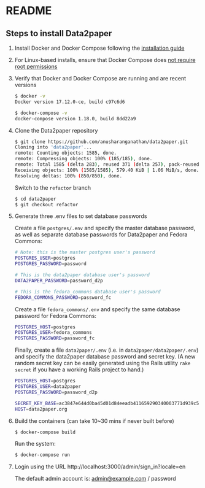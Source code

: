 # README

## Steps to install Data2paper

1. Install Docker and Docker Compose following the [installation guide](https://docs.docker.com/compose/install/)

2. For Linux-based installs, ensure that Docker Compose does [not require root permissions](https://docs.docker.com/install/linux/linux-postinstall/)

3. Verify that Docker and Docker Compose are running and are recent versions
    ```bash
    $ docker -v
    Docker version 17.12.0-ce, build c97c6d6
    ```

    ```bash
    $ docker-compose -v
    docker-compose version 1.18.0, build 8dd22a9
    ```

4. Clone the Data2paper repository 
    ```bash
    $ git clone https://github.com/anusharanganathan/data2paper.git
    Cloning into 'data2paper'...
    remote: Counting objects: 1585, done.
    remote: Compressing objects: 100% (185/185), done.
    remote: Total 1585 (delta 283), reused 371 (delta 257), pack-reused 1132
    Receiving objects: 100% (1585/1585), 579.40 KiB | 1.06 MiB/s, done.
    Resolving deltas: 100% (850/850), done.
    ```
    Switch to the `refactor` branch
    ```bash
    $ cd data2paper
    $ git checkout refactor
    ```

5. Generate three .env files to set database passwords
    
    Create a file `postgres/.env` and specify the master database password, as well as separate database passwords for Data2paper 
    and Fedora Commons:
    ```bash
    # Note: this is the master postgres user's password
    POSTGRES_USER=postgres
    POSTGRES_PASSWORD=password
    
    # This is the data2paper database user's password
    DATA2PAPER_PASSWORD=password_d2p
    
    # This is the fedora_commons database user's password
    FEDORA_COMMONS_PASSWORD=password_fc
    ```

    Create a file `fedora_commons/.env` and specify the same database password for Fedora Commons:
    ```bash
    POSTGRES_HOST=postgres
    POSTGRES_USER=fedora_commons
    POSTGRES_PASSWORD=password_fc
    ```
    
    Finally, create a file `data2paper/.env` (i.e. in `data2paper/data2paper/.env`) and specify the data2paper database
    password and secret key. (A new random secret key can be easily generated using the Rails utility `rake secret` if 
    you have a working Rails project to hand.)
    ```bash
    POSTGRES_HOST=postgres
    POSTGRES_USER=data2paper
    POSTGRES_PASSWORD=password_d2p
    
    SECRET_KEY_BASE=ac3847e644d0ba45d01d84eeadb411659290340003771d939c523c9a2bf7775b9265f9801c12b11bbeb8e672cc258a50ca39c5b634b0b4bb2b1ededfd542fcd1
    HOST=data2paper.org
    ```

6. Build the containers (can take 10~30 mins if never built before)
    ```bash
    $ docker-compose build
    ```
    
    Run the system:
    ```bash
    $ docker-compose run
    ```

7. Login using the URL http://localhost:3000/admin/sign_in?locale=en
    
    The default admin account is: admin@example.com / password

